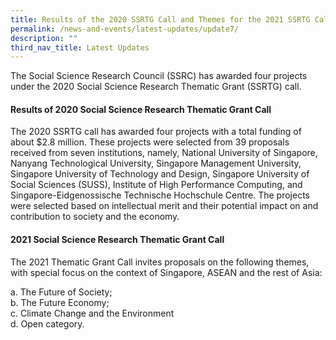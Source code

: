 ```yaml
---
title: Results of the 2020 SSRTG Call and Themes for the 2021 SSRTG Call
permalink: /news-and-events/latest-updates/update7/
description: ""
third_nav_title: Latest Updates
---
```

The Social Science Research Council (SSRC) has awarded four projects under the 2020 Social Science Research Thematic Grant (SSRTG) call.

#### **Results of 2020 Social Science Research Thematic Grant Call**
The 2020 SSRTG call has awarded four projects with a total funding of about $2.8 million. These projects were selected from 39 proposals received from seven institutions, namely, National University of Singapore, Nanyang Technological University, Singapore Management University, Singapore University of Technology and Design, Singapore University of Social Sciences (SUSS), Institute of High Performance Computing, and Singapore-Eidgenossische Technische Hochschule Centre. The projects were selected based on intellectual merit and their potential impact on and contribution to society and the economy.

#### **2021 Social Science Research Thematic Grant Call**

The 2021 Thematic Grant Call invites proposals on the following themes, with special focus on the context of Singapore, ASEAN and the rest of Asia:

 a\. The Future of Society;<br>
 b\. The Future Economy;<br>
 c\. Climate Change and the Environment<br>
 d\. Open category.
